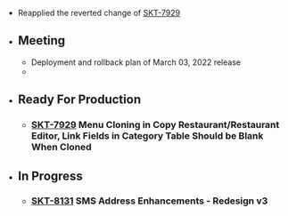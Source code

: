 - Reapplied the reverted change of [SKT-7929](https://wondersco.atlassian.net/browse/SKT-7929)
- ## Meeting
	- Deployment and rollback plan of March 03, 2022 release
	-
- ## Ready For Production
	- ### [SKT-7929](https://wondersco.atlassian.net/browse/SKT-7929) Menu Cloning in Copy Restaurant/Restaurant Editor, Link Fields in Category Table Should be Blank When Cloned
- ## In Progress
	- ### [SKT-8131](https://wondersco.atlassian.net/browse/SKT-8131) SMS Address Enhancements - Redesign v3